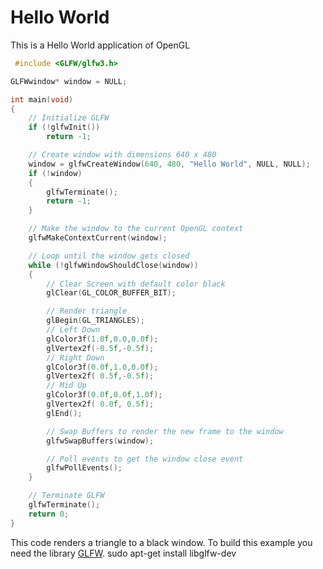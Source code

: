 # Hello World

This is a Hello World application of OpenGL

```C
 #include <GLFW/glfw3.h>

GLFWwindow* window = NULL;

int main(void)
{
    // Initialize GLFW
    if (!glfwInit())
        return -1;

    // Create window with dimensions 640 x 480
    window = glfwCreateWindow(640, 480, "Hello World", NULL, NULL);
    if (!window)
    {
        glfwTerminate();
        return -1;
    }

    // Make the window to the current OpenGL context
    glfwMakeContextCurrent(window);

    // Loop until the window gets closed
    while (!glfwWindowShouldClose(window))
    {
        // Clear Screen with default color black
        glClear(GL_COLOR_BUFFER_BIT);

        // Render triangle
        glBegin(GL_TRIANGLES);
        // Left Down
        glColor3f(1.0f,0.0,0.0f);
        glVertex2f(-0.5f,-0.5f);
        // Right Down
        glColor3f(0.0f,1.0,0.0f);        
        glVertex2f( 0.5f,-0.5f);
        // Mid Up
        glColor3f(0.0f,0.0f,1.0f);        
        glVertex2f( 0.0f, 0.5f);
        glEnd();

        // Swap Buffers to render the new frame to the window
        glfwSwapBuffers(window);

        // Poll events to get the window close event
        glfwPollEvents();
    }

    // Terminate GLFW
    glfwTerminate();
    return 0;
}
```

This code renders a triangle to a black window. To build this example you need the library [GLFW](https://www.glfw.org).
 sudo apt-get install libglfw-dev